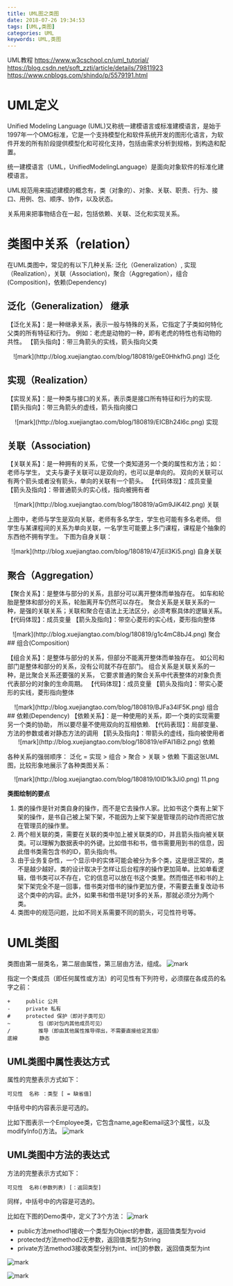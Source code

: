 ```yaml
---
title: UML图之类图
date: 2018-07-26 19:34:53
tags: [UML,类图]
categories: UML
keywords: UML,类图
---
```


UML教程
https://www.w3cschool.cn/uml_tutorial/
https://blog.csdn.net/soft_zzti/article/details/79811923
https://www.cnblogs.com/shindo/p/5579191.html

# UML定义
Unified Modeling Language (UML)又称统一建模语言或标准建模语言，是始于1997年一个OMG标准，它是一个支持模型化和软件系统开发的图形化语言，为软件开发的所有阶段提供模型化和可视化支持，包括由需求分析到规格，到构造和配置。

统一建模语言（UML，UnifiedModelingLanguage）是面向对象软件的标准化建模语言。

UML规范用来描述建模的概念有，类（对象的）、对象、关联、职责、行为、接口、用例、包、顺序、协作，以及状态。

关系用来把事物结合在一起，包括依赖、关联、泛化和实现关系。

# 类图中关系（relation）
在UML类图中，常见的有以下几种关系: 泛化（Generalization）, 实现（Realization），关联（Association)，聚合（Aggregation），组合(Composition)，依赖(Dependency)
## 泛化（Generalization） 继承

 【泛化关系】：是一种继承关系，表示一般与特殊的关系，它指定了子类如何特化父类的所有特征和行为。
 例如：老虎是动物的一种，即有老虎的特性也有动物的共性。
 【箭头指向】：带三角箭头的实线，箭头指向父类
<center>
![mark](http://blog.xuejiangtao.com/blog/180819/geE0HhkfhG.png)
泛化
</center>

## 实现（Realization）
【实现关系】：是一种类与接口的关系，表示类是接口所有特征和行为的实现.
【箭头指向】：带三角箭头的虚线，箭头指向接口
<center>
![mark](http://blog.xuejiangtao.com/blog/180819/EICBh24l6c.png)
实现
</center>

## 关联（Association)
【关联关系】：是一种拥有的关系，它使一个类知道另一个类的属性和方法；如：老师与学生，
丈夫与妻子关联可以是双向的，也可以是单向的。
双向的关联可以有两个箭头或者没有箭头，单向的关联有一个箭头。
【代码体现】：成员变量
【箭头及指向】：带普通箭头的实心线，指向被拥有者
<center>
![mark](http://blog.xuejiangtao.com/blog/180819/aGm9JiK4l2.png)
关联
</center>

上图中，老师与学生是双向关联，老师有多名学生，学生也可能有多名老师。
但学生与某课程间的关系为单向关联，一名学生可能要上多门课程，课程是个抽象的东西他不拥有学生。
下图为自身关联：
<center>
![mark](http://blog.xuejiangtao.com/blog/180819/47jEiI3Ki5.png)
自身关联
</center>

## 聚合（Aggregation）
【聚合关系】：是整体与部分的关系，且部分可以离开整体而单独存在。
如车和轮胎是整体和部分的关系，轮胎离开车仍然可以存在。
聚合关系是关联关系的一种，是强的关联关系；关联和聚合在语法上无法区分，必须考察具体的逻辑关系。
【代码体现】：成员变量
【箭头及指向】：带空心菱形的实心线，菱形指向整体
<center>
![mark](http://blog.xuejiangtao.com/blog/180819/g1c4mC8bJ4.png)
聚合
</center>
## 组合(Composition)

 【组合关系】：是整体与部分的关系，但部分不能离开整体而单独存在。
  如公司和部门是整体和部分的关系，没有公司就不存在部门。
 组合关系是关联关系的一种，是比聚合关系还要强的关系，
 它要求普通的聚合关系中代表整体的对象负责代表部分的对象的生命周期。
    【代码体现】：成员变量
    【箭头及指向】：带实心菱形的实线，菱形指向整体
<center>
    ![mark](http://blog.xuejiangtao.com/blog/180819/BJFa34lF5K.png)
组合
</center>
## 依赖(Dependency)
【依赖关系】：是一种使用的关系，即一个类的实现需要另一个类的协助，
 所以要尽量不使用双向的互相依赖.
【代码表现】：局部变量、方法的参数或者对静态方法的调用
【箭头及指向】：带箭头的虚线，指向被使用者
<center>
    ![mark](http://blog.xuejiangtao.com/blog/180819/elFAI1iBi2.png)
依赖
</center>

各种关系的强弱顺序：
泛化 = 实现 > 组合 > 聚合 > 关联 > 依赖
下面这张UML图，比较形象地展示了各种类图关系：
<center>
![mark](http://blog.xuejiangtao.com/blog/180819/l0ID1k3Ji0.png)
11.png
</center>

**类图绘制的要点**

1. 类的操作是针对类自身的操作，而不是它去操作人家。比如书这个类有上架下架的操作，是书自己被上架下架，不能因为上架下架是管理员的动作而把它放在管理员的操作里。
2. 两个相关联的类，需要在关联的类中加上被关联类的ID，并且箭头指向被关联类。可以理解为数据表中的外键。比如借书和书，借书需要用到书的信息，因此借书类需包含书的ID，箭头指向书。
3. 由于业务复杂性，一个显示中的实体可能会被分为多个类，这是很正常的，类不是越少越好。类的设计取决于怎样让后台程序的操作更加简单。比如单看逻辑，借书类可以不存在，它的信息可以放在书这个类里。然而借还书和书的上架下架完全不是一回事，借书类对借书的操作更加方便，不需要去重复改动书这个类中的内容。此外，如果书和借书是1对多的关系，那就必须分为两个类。
4. 类图中的规范问题，比如不同关系需要不同的箭头，可见性符号等。

# UML类图

类图由第一层类名，第二层由属性，第三层由方法，组成。
![mark](http://blog.xuejiangtao.com/blog/180819/iCCDIC8llF.png)

指定一个类成员（即任何属性或方法）的可见性有下列符号，必须摆在各成员的名字之前：
```
+	  public 公共 
- 	  private 私有 
# 	  protected 保护（即对子类可见）
~         包（即对包内其他成员可见）
/         推导（即由其他属性推导得出，不需要直接给定其值）
底線       静态
```
## UML类图中属性表达方式

属性的完整表示方式如下：
```
可见性  名称 ：类型 [ = 缺省值]
```
中括号中的内容表示是可选的。

比如下图表示一个Employee类，它包含name,age和email这3个属性，以及modifyInfo()方法。
![mark](http://blog.xuejiangtao.com/blog/180819/0gdIec9jD5.png)

## UML类图中方法的表达式
方法的完整表示方式如下：
```
可见性  名称(参数列表) [：返回类型]
```
同样，中括号中的内容是可选的。

比如在下图的Demo类中，定义了3个方法：
![mark](http://blog.xuejiangtao.com/blog/180819/8Gkb31akh2.png)

- public方法method1接收一个类型为Object的参数，返回值类型为void
- protected方法method2无参数，返回值类型为String
- private方法method3接收类型分别为int、int[]的参数，返回值类型为int

![mark](http://blog.xuejiangtao.com/blog/180819/Ggf6cbakgm.png)

![mark](http://blog.xuejiangtao.com/blog/180819/641G3DBDf4.png)